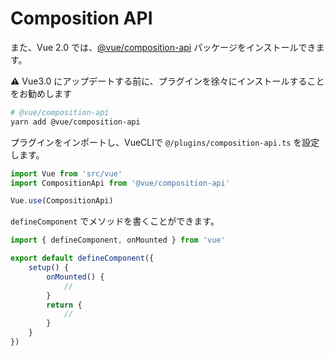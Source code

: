 # Composition API

また、Vue 2.0 では、[@vue/composition-api](https://www.npmjs.com/package/@vue/composition-api) パッケージをインストールできます。

⚠ ️Vue3.0 にアップデートする前に、プラグインを徐々にインストールすることをお勧めします

```bash
# @vue/composition-api
yarn add @vue/composition-api
```

プラグインをインポートし、VueCLIで `@/plugins/composition-api.ts` を設定します。

```ts
import Vue from 'src/vue'
import CompositionApi from '@vue/composition-api'

Vue.use(CompositionApi)
```

`defineComponent` でメソッドを書くことができます。

```ts
import { defineComponent, onMounted } from 'vue'

export default defineComponent({
    setup() {
        onMounted() {
            //
        }
        return {
            //
        }
    }
})
```
